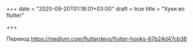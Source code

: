 +++
date = "2020-09-20T01:18:01+03:00"
draft = true
title = "Хуки во flutter"

+++

Перевод https://medium.com/flutterdevs/flutter-hooks-67b24d47cb36